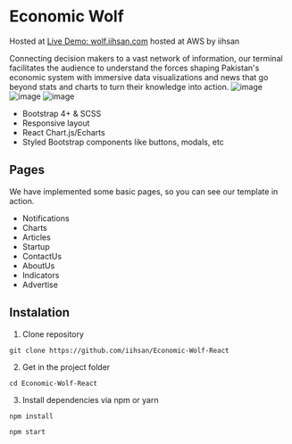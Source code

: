 # Economic Wolf

Hosted at <a href="https://wolf.iihsan.com">Live Demo: wolf.iihsan.com</a> hosted at AWS by iihsan

Connecting decision makers to a vast network of information, our terminal facilitates the audience to understand the forces shaping Pakistan's economic system with immersive data visualizations and news that go beyond stats and charts to turn their knowledge into action.
![image](https://user-images.githubusercontent.com/62180086/163709784-5824beeb-7808-49a7-8ddd-4938e945c602.png)
![image](https://user-images.githubusercontent.com/62180086/164316039-90382983-b6a9-457c-8756-fe3edd37685e.png)
![image](https://user-images.githubusercontent.com/62180086/164316074-aef89480-0c20-4f1e-a734-8e0ee33a4ba9.png)


* Bootstrap 4+ & SCSS
* Responsive layout
* React Chart.js/Echarts
* Styled Bootstrap components like buttons, modals, etc


## Pages
We have implemented some basic pages, so you can see our template in action.

* Notifications
* Charts
* Articles
* Startup
* ContactUs
* AboutUs
* Indicators
* Advertise

## Instalation 

1. Clone repository
```shell
git clone https://github.com/iihsan/Economic-Wolf-React
```
2. Get in the project folder
```shell
cd Economic-Wolf-React
```
3. Install dependencies via npm or yarn
```shell
npm install
```
```shell
npm start
```
